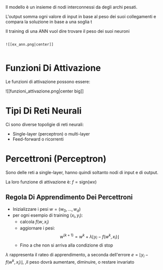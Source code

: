 Il modello è un insieme di nodi interconnessi da degli archi pesati.

L'output somma ogni valore di input in base al peso dei suoi collegamenti e compara la soluzione in base a una soglia t

Il training di una ANN vuol dire trovare il peso dei suoi neuroni

```ad-example

![[ex_ann.png|center]]


```

# Funzioni Di Attivazione

Le funzioni di attivazione possono essere:

![[funzioni_attivazione.png|center big]]

# Tipi Di Reti Neurali

Ci sono diverse topoligie di reti neurali:

- Single-layer (perceptron) o multi-layer
- Feed-forward o ricorrenti

# Percettroni (Perceptron)

Sono delle reti a single-layer, hanno quindi soltanto nodi di input e di output.

La loro funzione di attivazione è: $f = \text{sign}(wx)$

## Regola Di Apprendimento Dei Percettroni

- Inizializzare i pesi $w = (w_0,...,w_d)$
- per ogni esempio di training $(x_i, y_i)$:
	- calcola $f(w, x_i)$
	- aggiornare i pesi: $$w^{(k+1)} = w^k + \lambda\lfloor y_i - f(w^k, x_i) \rfloor$$
	- Fino a che non si arriva alla condizione di stop

$\lambda$ rappresenta il rateo di apprendimento, a seconda dell'errore $e = \lfloor y_i - f(w^k, x_i) \rfloor$, ,il peso dovrà aumentare, diminuire, o restare invariato

